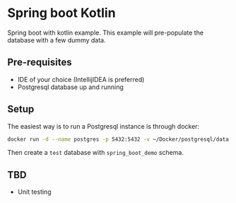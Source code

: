 # Spring boot Kotlin
Spring boot with kotlin example.
This example will pre-populate the database with a few dummy data.

## Pre-requisites
   
* IDE of your choice (IntellijIDEA is preferred)
* Postgresql database up and running

## Setup
The easiest way is to run a Postgresql instance is through docker:

```bash
docker run -d --name postgres -p 5432:5432 -v ~/Docker/postgresql/data:/var/lib/postgresql/data -e POSTGRES_PASSWORD=postgres postgres

```

Then create a `test` database with `spring_boot_demo` schema.

## TBD
* Unit testing

